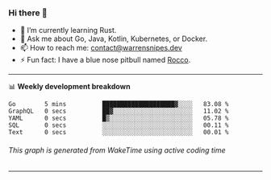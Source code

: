 ### Hi there 👋

- 🌱 I’m currently learning Rust.
- 💬 Ask me about Go, Java, Kotlin, Kubernetes, or Docker.
- 📫 How to reach me: contact@warrensnipes.dev
- ⚡ Fun fact: I have a blue nose pitbull named [Rocco](https://i.imgur.com/iLsSCKu.jpg).

-------

📊 **Weekly development breakdown**
<!--START_SECTION:waka-->

```text
Go        5 mins          ████████████████████▓░░░░   83.08 %
GraphQL   0 secs          ██▓░░░░░░░░░░░░░░░░░░░░░░   11.02 %
YAML      0 secs          █▒░░░░░░░░░░░░░░░░░░░░░░░   05.78 %
SQL       0 secs          ░░░░░░░░░░░░░░░░░░░░░░░░░   00.11 %
Text      0 secs          ░░░░░░░░░░░░░░░░░░░░░░░░░   00.01 %
```

<!--END_SECTION:waka-->
###### *This graph is generated from WakeTime using active coding time*
-------
